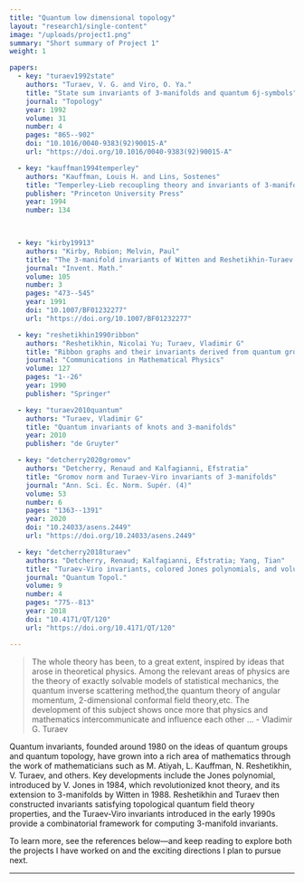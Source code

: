 ```yaml
---
title: "Quantum low dimensional topology"
layout: "research1/single-content"
image: "/uploads/project1.png"
summary: "Short summary of Project 1"
weight: 1

papers:
  - key: "turaev1992state"
    authors: "Turaev, V. G. and Viro, O. Ya."
    title: "State sum invariants of 3-manifolds and quantum 6j-symbols"
    journal: "Topology"
    year: 1992
    volume: 31
    number: 4
    pages: "865--902"
    doi: "10.1016/0040-9383(92)90015-A"
    url: "https://doi.org/10.1016/0040-9383(92)90015-A"

  - key: "kauffman1994temperley"
    authors: "Kauffman, Louis H. and Lins, Sostenes"
    title: "Temperley-Lieb recoupling theory and invariants of 3-manifolds"
    publisher: "Princeton University Press"
    year: 1994
    number: 134

  

  - key: "kirby19913"
    authors: "Kirby, Robion; Melvin, Paul"
    title: "The 3-manifold invariants of Witten and Reshetikhin-Turaev for sl(2,C)"
    journal: "Invent. Math."
    volume: 105
    number: 3
    pages: "473--545"
    year: 1991
    doi: "10.1007/BF01232277"
    url: "https://doi.org/10.1007/BF01232277"

  - key: "reshetikhin1990ribbon"
    authors: "Reshetikhin, Nicolai Yu; Turaev, Vladimir G"
    title: "Ribbon graphs and their invariants derived from quantum groups"
    journal: "Communications in Mathematical Physics"
    volume: 127
    pages: "1--26"
    year: 1990
    publisher: "Springer"

  - key: "turaev2010quantum"
    authors: "Turaev, Vladimir G"
    title: "Quantum invariants of knots and 3-manifolds"
    year: 2010
    publisher: "de Gruyter"

  - key: "detcherry2020gromov"
    authors: "Detcherry, Renaud and Kalfagianni, Efstratia"
    title: "Gromov norm and Turaev-Viro invariants of 3-manifolds"
    journal: "Ann. Sci. Éc. Norm. Supér. (4)"
    volume: 53
    number: 6
    pages: "1363--1391"
    year: 2020
    doi: "10.24033/asens.2449"
    url: "https://doi.org/10.24033/asens.2449"

  - key: "detcherry2018turaev"
    authors: "Detcherry, Renaud; Kalfagianni, Efstratia; Yang, Tian"
    title: "Turaev-Viro invariants, colored Jones polynomials, and volume"
    journal: "Quantum Topol."
    volume: 9
    number: 4
    pages: "775--813"
    year: 2018
    doi: "10.4171/QT/120"
    url: "https://doi.org/10.4171/QT/120"

---
```

> The whole theory has been, to a great extent, inspired by ideas that arose in theoretical physics. Among the relevant areas of physics are the theory of exactly solvable models of statistical mechanics, the quantum inverse scattering method,the quantum theory of angular momentum, 2-dimensional conformal field theory,etc. The development of this subject shows once more that physics and mathematics intercommunicate and influence each other ... - Vladimir G. Turaev

Quantum invariants, founded around 1980 on the ideas of quantum groups and quantum topology, have grown into a rich area of mathematics through the work of mathematicians such as M. Atiyah, L. Kauffman, N. Reshetikhin, V. Turaev, and others. Key developments include the Jones polynomial, introduced by V. Jones in 1984, which revolutionized knot theory, and its extension to 3-manifolds by Witten in 1988. Reshetikhin and Turaev then constructed invariants satisfying topological quantum field theory properties, and the Turaev-Viro invariants introduced in the early 1990s provide a combinatorial framework for computing 3-manifold invariants.

To learn more, see the references below—and keep reading to explore both the projects I have worked on and the exciting directions I plan to pursue next.

---

